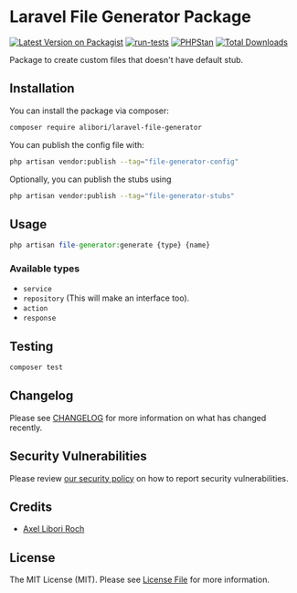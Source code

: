 # Laravel File Generator Package

[![Latest Version on Packagist](https://img.shields.io/packagist/v/alibori/laravel-file-generator.svg?style=flat-square)](https://packagist.org/packages/alibori/laravel-file-generator)
[![run-tests](https://github.com/alibori/laravel-file-generator/actions/workflows/run-tests.yml/badge.svg)](https://github.com/alibori/laravel-file-generator/actions/workflows/run-tests.yml)
[![PHPStan](https://github.com/alibori/laravel-file-generator/actions/workflows/phpstan.yml/badge.svg)](https://github.com/alibori/laravel-file-generator/actions/workflows/phpstan.yml)
[![Total Downloads](https://img.shields.io/packagist/dt/alibori/laravel-file-generator.svg?style=flat-square)](https://packagist.org/packages/alibori/laravel-file-generator)

Package to create custom files that doesn't have default stub.

## Installation

You can install the package via composer:

```bash
composer require alibori/laravel-file-generator
```

You can publish the config file with:

```bash
php artisan vendor:publish --tag="file-generator-config"
```

Optionally, you can publish the stubs using

```bash
php artisan vendor:publish --tag="file-generator-stubs"
```

## Usage

```php
php artisan file-generator:generate {type} {name}
```

### Available types

- `service`
- `repository` (This will make an interface too).
- `action`
- `response`

## Testing

```bash
composer test
```

## Changelog

Please see [CHANGELOG](CHANGELOG.md) for more information on what has changed recently.

## Security Vulnerabilities

Please review [our security policy](../../security/policy) on how to report security vulnerabilities.

## Credits

- [Axel Libori Roch](https://github.com/alibori)

## License

The MIT License (MIT). Please see [License File](LICENSE.md) for more information.
